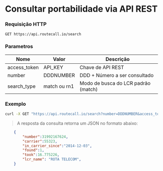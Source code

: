# Consultar portabilidade via API REST

### Requisição HTTP

`GET https://api.routecall.io/search`

### Parametros 

Nome | Valor | Descrição
--------- | ------- | -----------
access_token | API_KEY | Chave de API REST
number | DDDNUMBER | DDD + Número a ser consultado
search_type | match ou rn1 | Modo de busca do LCR padrão (match)

### Exemplo

```bash
curl -X GET "https://api.routecall.io/search?number=DDDNUMBER&access_token=API_KEY"
```
> A resposta da consulta retorna um JSON no formato abaixo:

```json
    {
        "number":31992167624,
        "carrier":55323,
        "in_carrier_since":"2014-12-03",
        "found":1,
        "took":16.775226,
        "lcr_name": "ROTA TELECOM",
    }
```
